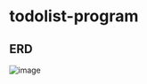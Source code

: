 # todolist-program


## ERD
![image](https://github.com/jiisuniui/todolist-program/assets/82515938/ae923b14-6831-4dcc-ba6c-8df8487b55ac)
